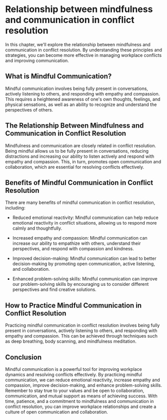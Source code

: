 Relationship between mindfulness and communication in conflict resolution
===========================================================================================================================

In this chapter, we'll explore the relationship between mindfulness and communication in conflict resolution. By understanding these principles and strategies, you can become more effective in managing workplace conflicts and improving communication.

What is Mindful Communication?
------------------------------

Mindful communication involves being fully present in conversations, actively listening to others, and responding with empathy and compassion. This requires a heightened awareness of one's own thoughts, feelings, and physical sensations, as well as an ability to recognize and understand the perspectives of others.

The Relationship Between Mindfulness and Communication in Conflict Resolution
-----------------------------------------------------------------------------

Mindfulness and communication are closely related in conflict resolution. Being mindful allows us to be fully present in conversations, reducing distractions and increasing our ability to listen actively and respond with empathy and compassion. This, in turn, promotes open communication and collaboration, which are essential for resolving conflicts effectively.

Benefits of Mindful Communication in Conflict Resolution
--------------------------------------------------------

There are many benefits of mindful communication in conflict resolution, including:

* Reduced emotional reactivity: Mindful communication can help reduce emotional reactivity in conflict situations, allowing us to respond more calmly and thoughtfully.

* Increased empathy and compassion: Mindful communication can increase our ability to empathize with others, understand their perspectives, and respond with compassion and kindness.

* Improved decision-making: Mindful communication can lead to better decision-making by promoting open communication, active listening, and collaboration.

* Enhanced problem-solving skills: Mindful communication can improve our problem-solving skills by encouraging us to consider different perspectives and find creative solutions.

How to Practice Mindful Communication in Conflict Resolution
------------------------------------------------------------

Practicing mindful communication in conflict resolution involves being fully present in conversations, actively listening to others, and responding with empathy and compassion. This can be achieved through techniques such as deep breathing, body scanning, and mindfulness meditation.

Conclusion
----------

Mindful communication is a powerful tool for improving workplace dynamics and resolving conflicts effectively. By practicing mindful communication, we can reduce emotional reactivity, increase empathy and compassion, improve decision-making, and enhance problem-solving skills. Remember to stay true to your values and be open to collaboration, communication, and mutual support as means of achieving success. With time, patience, and a commitment to mindfulness and communication in conflict resolution, you can improve workplace relationships and create a culture of open communication and collaboration.
